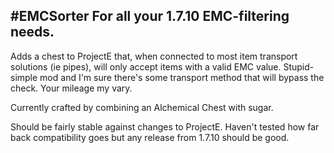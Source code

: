 #EMCSorter
For all your 1.7.10 EMC-filtering needs.
---------------------------------
Adds a chest to ProjectE that, when connected to most item transport solutions (ie pipes), will only accept items with a valid EMC value.
Stupid-simple mod and I'm sure there's some transport method that will bypass the check.  Your mileage my vary.

Currently crafted by combining an Alchemical Chest with sugar.

Should be fairly stable against changes to ProjectE.  Haven't tested how far back compatibility goes but any release from 1.7.10 should be good.
